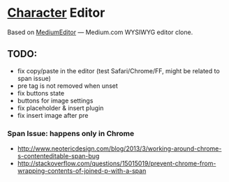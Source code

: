 # [Character](http://github.com/slate-studio/character) Editor

Based on [MediumEditor](https://github.com/daviferreira/medium-editor) — Medium.com WYSIWYG editor clone.

## TODO:
 - fix copy/paste in the editor (test Safari/Chrome/FF, might be related to span issue)
 - pre tag is not removed when unset
 - fix buttons state
 - buttons for image settings
 - fix placeholder & insert plugin
 - fix insert image after pre

### Span Issue: happens only in Chrome

* http://www.neotericdesign.com/blog/2013/3/working-around-chrome-s-contenteditable-span-bug
* http://stackoverflow.com/questions/15015019/prevent-chrome-from-wrapping-contents-of-joined-p-with-a-span